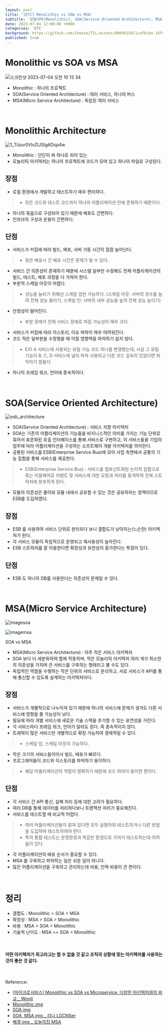 ```yaml
---
layout: post
title: '[ETC] Monolithic vs SOA vs MSA'
subtitle: '모놀리틱(Monolithic), SOA(Service Oriented Architecture), MSA(Micro Service Architecture)'
date: 2023-07-04 12:00:00 +0900
categories: 'ETC'
background: https://github.com/iheese/TIL/assets/88040158/1caf8cba-14fd-4c5c-8cea-4afc8ba8db45
published: true
---
```


# Monolithic vs SOA vs MSA

![스크린샷 2023-07-04 오전 10 13 34](https://github.com/iheese/TIL/assets/88040158/a51bb78d-c4a5-49e8-a5f5-d5044956f6c5)

- Monolthic : 하나의 프로젝트
- SOA(Service Oriented Architecture) : 여러 서비스, 하나의 버스
- MSA(Micro Service Architecture) : 독립된 여러 서비스 

<br>

# Monolithic Architecture

![1_Tiizur0VlvZlJSIgADsp4w](https://github.com/iheese/TIL/assets/88040158/a1c6496c-8d06-4a02-86c7-ea9881fb1260)

- Monolithic : 단단히 짜 하나로 되어 있는
- 모놀리틱 아키텍처는 하나의 프로젝트에 코드가 모여 있고 하나의 파일로 구성된다. 

## 장점
- 로컬 환경에서 개발하고 테스트하기 매우 편리하다.
> - 모든 코드와 테스트 코드까지 하나의 어플리케이션 안에 존재하기 때문이다.
- 하나의 묶음으로 구성되어 있기 때문에 배포도 간편하다.
- 인프라의 구성과 운용이 간편하다. 

## 단점
- 서비스가 커짐에 따라 빌드, 배포, 서버 가동 시간이 점점 늘어난다. 
> - 잦은 배포시 긴 배포 시간은 문제가 될 수 있다.
- 서비스 간 의존성이 존재하기 때문에 시스템 일부만 수정해도 전체 어플리케이션의 빌드, 테스트, 배포 과정을 다 거쳐야 한다. 
- 부분적 스케일 아웃이 어렵다.
> - 성능을 늘리기 위해선 스케일 업만 가능하다. (스케일 아웃: 서버의 갯수를 늘려 전체 성능 올리기, 스케일 인: 서버의 내부 성능을 높여 전체 성능 높이기)
- 안정성이 떨어진다.
> - 부분 장애가 전체 서비스 장애로 퍼질 가능성이 매우 크다.
- 서비스가 커짐에 따라 히스토리, 이슈 파악이 매우 어려워진다.
- 코드 작은 일부분을 수정했을 때 미칠 영향력을 파악하기 쉽지 않다.
> - EX) A 서비스에 사용되는 유틸 기능 코드 하나를 변경했는데, 사실 그 유틸 기능이 B, C, D 서비스에 널리 퍼져 사용되고 다른 코드 깊숙이 있었다면 파악하기 힘들다. 
- 하나의 프레임 워크, 언어에 종속적이다. 

<br>

# SOA(Service Oriented Architecture)

![esb_architecture](https://github.com/iheese/TIL/assets/88040158/ddb4c52d-b43f-4fe3-beb6-baf3792a15f3)

- SOA(Service Oriented Architecture) : 서비스 지향 아키텍처
- SOA는 기존의 어플리케이션의 기능들을 비지니스적인 의미를 가지는 기능 단위로 묶어서 표준화된 호출 인터페이스를 통해 서비스로 구현하고, 이 서비스들을 기업의 업무에 따라 어플리케이션을 구성하는 소프트웨어 개발 아키텍처를 의미한다.
- 공통된 서비스를 ESB(Enterprise Service Bus)에 모아 사업 측면에서 공통의 기능 집합을 통해 서비스를 제공한다.
> - ESB(Enterprise Service Bus) : 서비스를 컴포넌트화된 논리적 집합으로 묶는 미들웨어로 이벤트 및 서비스에 대한 요청과 처리를 중개하여 전체 스트럭처에 분포하게 된다. 
- 모듈의 의존성은 줄이되 모듈 내에서 공유할 수 있는 것은 공유하자는 정책이므로 ESB를 도입하였다. 

## 장점
- ESB 를 사용하여 서비스 단위로 분리되다 보니 결합도가 낮아지는(느슨한) 아키텍처가 된다.
- 각 서비스 모듈이 독립적으로 운영되고 재사용성이 높아진다.
- ESB 스트럭처를 잘 이용한다면 확장성과 유연성이 증가한다는 특징이 있다.

## 단점
- ESB 도 하나의 DB를 사용한다는 의존성이 문제일 수 있다. 

<br>

# MSA(Micro Service Architecture)

![imagesoa](https://github.com/iheese/TIL/assets/88040158/b907586c-3959-4ab0-b172-41e63c4228cf)

![imagemsa](https://github.com/iheese/TIL/assets/88040158/db4ebe5a-18ed-4af0-a964-704ed6934a4a)

SOA vs MSA

- MSA(Micro Service Architecture) : 아주 작은 서비스 아키텍처
- SOA 보다 더 세분화하여 함께 작동하며, 작은 모놀리틱 아키텍처 여러 개가 최소한의 의존성을 가지며 큰 서비스를 구축하는 형태라고 볼 수도 있다. 
- 독립적인 역할을 수행하는 작은 단위의 서비스로 분리하고, 서로 서비스가 API를 통해 통신할 수 있도록 설계하는 아키텍처이다. 

## 장점
- 서비스가 개별적으로 나누어져 있기 때문에 하나의 서비스에 문제가 생겨도 다른 서비스에 영향을 줄 가능성이 낮다.
- 필요에 따라 개별 서비스에 새로운 기술 스택을 추가할 수 있는 유연성을 가진다.
- 각 서비스마다 프레임 워크, 언어가 달라도 된다. 즉 종속적이지 않다.
- 트래픽이 많은 서비스만 개별적으로 확장 가능하여 경제적일 수 있다.
> - 스케일 업, 스케일 아웃이 가능하다. 
- 작은 크기의 서비스들이어서 빌드, 배포가 빠르다.
- 프로그래머들이 코드와 히스토리를 파악하기 용이하다.
> - 해당 어플리케이션의 역할이 명확하기 때문에 코드 파악이 용이한 편이다. 

## 단점
- 각 서비스 간 API 통신, 실패 처리 등에 대한 고려가 필요하다.
- 여러 DB를 통해 데이터를 처리하다보니 트랜잭션 처리가 중요해진다.
- 서비스를 테스트할 때 비교적 어렵다.
> - 여러 어플리케이션들이 얽혀 있다면 모두 실행하여 테스트하거나 다른 방법을 도입하여 테스트하여야 한다.
> - 특히 통합 테스트는 운영환경과 똑같은 환경으로 가져가 테스트하는데 어려움이 있다.
- 각 어플리케이션의 배포 순서가 중요할 수 있다.
- MSA 를 구축하고 파악하는 일은 쉬운 일이 아니다. 
- 많은 어플리케이션을 구축하고 관리하는데 비용, 인력 비용이 큰 편이다. 

<br>

# 정리
- 결합도 : Monolithic > SOA > MSA
- 확장성 : MSA > SOA > Monolithic
- 바용 : MSA > SOA > Monolithic
- 기술적 난이도 : MSA >= SOA > Monolithic

<br>

#### 어떤 아키텍처가 최고라고는 할 수 없을 것 같고 조직의 상황에 맞는 아키텍처를 사용하는 것이 좋은 것 같다. 

<br>

Reference:

- [[마이크로서비스] Monolithic vs SOA vs Microservice, 다양한 아키텍처와의 비교 _ Wonit](https://wonit.tistory.com/487)
- [Monolithic img](https://medium.com/design-microservices-architecture-with-patterns/monolithic-architecture-is-still-worth-at-2021-98bfc112dc24)
- [SOA img](https://www.hcltech.com/blogs/everything-you-need-know-about-enterprise-service-bus-esb)
- [SOA, MSA img _ 리니 LGCNSer](https://blog.naver.com/PostView.nhn?blogId=stmshra&logNo=221446919085&categoryNo=80&parentCategoryNo=0&viewDate=&currentPage=3&postListTopCurrentPage=&from=postList&userTopListOpen=true&userTopListCount=5&userTopListManageOpen=false&userTopListCurrentPage=3)
- [배경 img _ 오늘의집 MSA](https://www.bucketplace.com/post/2021-11-19-%EC%98%A4%EB%8A%98%EC%9D%98%EC%A7%91-msa-%EC%97%AC%EC%A0%95-part-1-%EC%8B%9C%EC%9E%91/)